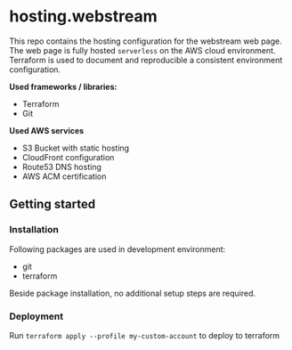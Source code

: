 # hosting.webstream

This repo contains the hosting configuration for the webstream web page. The web page is fully hosted `serverless` on the AWS cloud environment. Terraform is used to document and reproducible a consistent environment configuration.

**Used frameworks / libraries:**
- Terraform
- Git

**Used AWS services**
- S3 Bucket with static hosting
- CloudFront configuration
- Route53 DNS hosting
- AWS ACM certification

## Getting started

### Installation
Following packages are used in development environment:
- git
- terraform

Beside package installation, no additional setup steps are required.

### Deployment
Run `terraform apply --profile my-custom-account` to deploy to terraform
